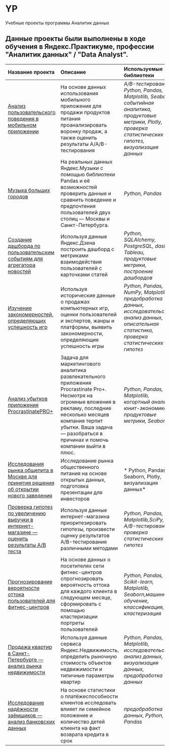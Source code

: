# YP
 Учебные проекты программы Аналитик данных

## Данные проекты были выполнены в ходе обучения в Яндекс.Практикуме, профессии "Аналитик данных" / "Data Analyst".

| Название проекта | Описание | Используемые библиотеки | 
| :---------------------- | :---------------------- | :---------------------- |
| [Анализ пользовательского поведения в мобильном приложении](https://github.com/nadezdasml/YP/tree/main/поведение_of_mobile_app_users) |  На основе данных использования мобильного приложения для продажи продуктов питания проанализировать воронку продаж, а также оценить результаты A/A/B-тестирования | *A/B-тестирование, Python, Pandas, Matplotlib, Seaborn, событийная аналитика, продуктовые метрики, Plotly, проверка статистических гипотез, визуализация данных* |
| [Музыка больших городов](https://github.com/nadezdasml/YP/tree/main/big_cities_music)| На реальных данных Яндекс.Музыки c помощью библиотеки Pandas и её возможностей проверить данные и сравнить поведение и предпочтения пользователей двух столиц — Москвы и Санкт-Петербурга.| *Python, Pandas*|
| [Создание дашборда по пользовательским событиям для агрегатора новостей](https://github.com/nadezdasml/YP/tree/main/тире)| Используя данные Яндекс.Дзена построить дашборд с метриками взаимодействия пользователей с карточками статей| *Python, SQLAlchemy, PostgreSQL, dash, Tableau, продуктовые метрики, построение дашбордов*|
| [Изучение закономерностей, определяющих успешность игр](https://github.com/nadezdasml/YP/tree/main/gamedev) |  Используя исторические данные о продажах компьютерных игр, оценки пользователей и экспертов, жанры и платформы, выявить закономерности, определяющие успешность игры| *Python, Pandas, NumPy, Matplotlib, предобработка данных, исследовательский анализ данных, описательная статистика, проверка статистических гипотез* |
| [Анализ убытков приложения ProcrastinatePRO+](https://github.com/nadezdasml/YP/tree/main/mobile_app_loss_analysis) |  Задача для маркетингового аналитика развлекательного приложения Procrastinate Pro+. Несмотря на огромные вложения в рекламу, последние несколько месяцев компания терпит убытки. Ваша задача — разобраться в причинах и помочь компании выйти в плюс.| *Python, Pandas, Matplotlib, когортный анализ, юнит-экономика, продуктовые метрики, Seaborn*|
| [Исследования рынка общепита в Москве для принятия решения об открытии нового заведения](https://github.com/nadezdasml/YP/tree/main/moscow_catering_market) |  Исследование рынка общественного питания на основе открытых данных, подготовка презентации для инвесторов| * Python, Pandas, Seaborn, Plotly, визуализация данных* |
| [Проверка гипотез по увеличению выручки в интернет-магазине — оценить результаты A/B теста](https://github.com/nadezdasml/YP/tree/main/online_store_revenue) |  Используя данные интернет-магазина приоритезировать гипотезы, произвести оценку результатов A/B-тестирования различными методами| *Python, Pandas, Matplotlib,SciPy, A/B-тестирование, проверка статистических гипотез* |
| [Прогнозирование вероятности оттока пользователей для фитнес-центров](https://github.com/nadezdasml/YP/tree/main/исходящий_от_fitness_center_customers) |  На основе данных о посетителях сети фитнес-центров спрогнозировать вероятность оттока для каждого клиента в следующем месяце, сформировать с помощью кластеризации портреты пользователей| *Python, Pandas, Scikit-learn, Matplotlib, Seaborn,машинное обучение, классификация, кластеризация* |
| [Продажа квартир в Санкт-Петербурге — анализ рынка недвижимости](https://github.com/nadezdasml/YP/tree/main/real_estate_market) | Используя данные сервиса Яндекс.Недвижимость, определить рыночную стоимость объектов недвижимости и типичные параметры квартир| *Python, Pandas, Matplotlib, исследовательский анализ данных, визуализация данных, предобработка данных* |
| [Исследование надёжности заёмщиков — анализ банковских данных](https://github.com/nadezdasml/YP/tree/main/надежность%20заимодавцев)  | На основе статистики о платёжеспособности клиентов исследовать влияет ли семейное положение и количество детей клиента на факт возврата кредита в срок| *предобработка данных, Python, Pandas*|
